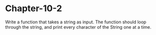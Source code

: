 # Chapter-10-2
Write a function that takes a string as input. The function should loop through the string, and print every character of the String one at a time.
